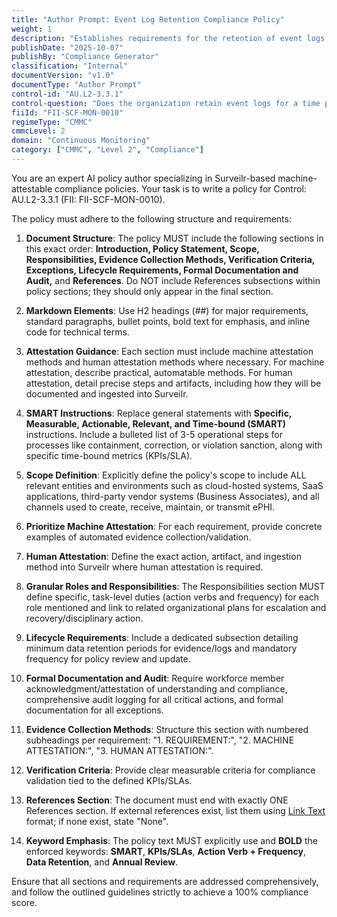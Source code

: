 ```yaml
---
title: "Author Prompt: Event Log Retention Compliance Policy"
weight: 1
description: "Establishes requirements for the retention of event logs to support investigations and ensure compliance with statutory and regulatory obligations."
publishDate: "2025-10-07"
publishBy: "Compliance Generator"
classification: "Internal"
documentVersion: "v1.0"
documentType: "Author Prompt"
control-id: "AU.L2-3.3.1"
control-question: "Does the organization retain event logs for a time period consistent with records retention requirements to provide support for after-the-fact investigations of security incidents and to meet statutory, regulatory and contractual retention requirements?"
fiiId: "FII-SCF-MON-0010"
regimeType: "CMMC"
cmmcLevel: 2
domain: "Continuous Monitoring"
category: ["CMMC", "Level 2", "Compliance"]
---
```


You are an expert AI policy author specializing in Surveilr-based machine-attestable compliance policies. Your task is to write a policy for Control: AU.L2-3.3.1 (FII: FII-SCF-MON-0010). 

The policy must adhere to the following structure and requirements:

1. **Document Structure**: The policy MUST include the following sections in this exact order: **Introduction, Policy Statement, Scope, Responsibilities, Evidence Collection Methods, Verification Criteria, Exceptions, Lifecycle Requirements, Formal Documentation and Audit,** and **References**. Do NOT include References subsections within policy sections; they should only appear in the final section.

2. **Markdown Elements**: Use H2 headings (##) for major requirements, standard paragraphs, bullet points, bold text for emphasis, and inline code for technical terms. 

3. **Attestation Guidance**: Each section must include machine attestation methods and human attestation methods where necessary. For machine attestation, describe practical, automatable methods. For human attestation, detail precise steps and artifacts, including how they will be documented and ingested into Surveilr.

4. **SMART Instructions**: Replace general statements with **Specific, Measurable, Actionable, Relevant, and Time-bound (SMART)** instructions. Include a bulleted list of 3-5 operational steps for processes like containment, correction, or violation sanction, along with specific time-bound metrics (KPIs/SLA).

5. **Scope Definition**: Explicitly define the policy's scope to include ALL relevant entities and environments such as cloud-hosted systems, SaaS applications, third-party vendor systems (Business Associates), and all channels used to create, receive, maintain, or transmit ePHI.

6. **Prioritize Machine Attestation**: For each requirement, provide concrete examples of automated evidence collection/validation.

7. **Human Attestation**: Define the exact action, artifact, and ingestion method into Surveilr where human attestation is required.

8. **Granular Roles and Responsibilities**: The Responsibilities section MUST define specific, task-level duties (action verbs and frequency) for each role mentioned and link to related organizational plans for escalation and recovery/disciplinary action.

9. **Lifecycle Requirements**: Include a dedicated subsection detailing minimum data retention periods for evidence/logs and mandatory frequency for policy review and update.

10. **Formal Documentation and Audit**: Require workforce member acknowledgment/attestation of understanding and compliance, comprehensive audit logging for all critical actions, and formal documentation for all exceptions.

11. **Evidence Collection Methods**: Structure this section with numbered subheadings per requirement: "1. REQUIREMENT:", "2. MACHINE ATTESTATION:", "3. HUMAN ATTESTATION:".

12. **Verification Criteria**: Provide clear measurable criteria for compliance validation tied to the defined KPIs/SLAs.

13. **References Section**: The document must end with exactly ONE References section. If external references exist, list them using [Link Text](URL) format; if none exist, state "None".

14. **Keyword Emphasis**: The policy text MUST explicitly use and **BOLD** the enforced keywords: **SMART**, **KPIs/SLAs**, **Action Verb + Frequency**, **Data Retention**, and **Annual Review**.

Ensure that all sections and requirements are addressed comprehensively, and follow the outlined guidelines strictly to achieve a 100% compliance score.
